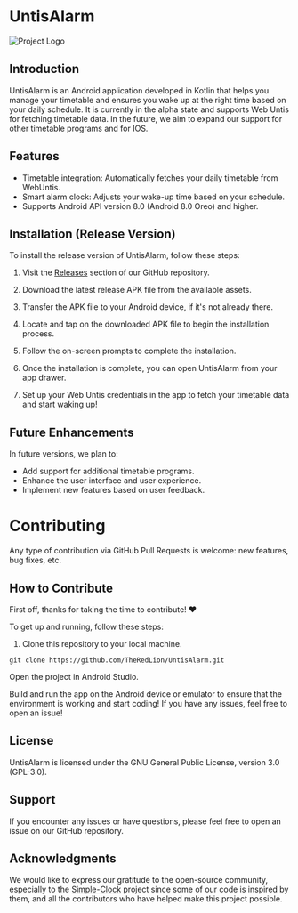 # UntisAlarm

![Project Logo](project_logo.png)

## Introduction

UntisAlarm is an Android application developed in Kotlin that helps you manage your timetable and ensures you wake up at the right time based on your daily schedule. It is currently in the alpha state and supports Web Untis for fetching timetable data. In the future, we aim to expand our support for other timetable programs and for IOS.

## Features

- Timetable integration: Automatically fetches your daily timetable from WebUntis.
- Smart alarm clock: Adjusts your wake-up time based on your schedule.
- Supports Android API version 8.0 (Android 8.0 Oreo) and higher.

## Installation (Release Version)

To install the release version of UntisAlarm, follow these steps:

1. Visit the [Releases](https://github.com/TheRedLion/UntisAlarm/releases) section of our GitHub repository.

2. Download the latest release APK file from the available assets.

3. Transfer the APK file to your Android device, if it's not already there.

4. Locate and tap on the downloaded APK file to begin the installation process.

5. Follow the on-screen prompts to complete the installation.

6. Once the installation is complete, you can open UntisAlarm from your app drawer.

7. Set up your Web Untis credentials in the app to fetch your timetable data and start waking up!

## Future Enhancements
In future versions, we plan to:

- Add support for additional timetable programs.
- Enhance the user interface and user experience.
- Implement new features based on user feedback.

# Contributing
 
Any type of contribution via GitHub Pull Requests is welcome: new features, bug fixes, etc.

## How to Contribute

First off, thanks for taking the time to contribute! ❤️

To get up and running, follow these steps:

1. Clone this repository to your local machine.

```shell
git clone https://github.com/TheRedLion/UntisAlarm.git
```
Open the project in Android Studio.

Build and run the app on the Android device or emulator to ensure that the environment is working and start coding!
If you have any issues, feel free to open an issue!

## License
UntisAlarm is licensed under the GNU General Public License, version 3.0 (GPL-3.0).

## Support
If you encounter any issues or have questions, please feel free to open an issue on our GitHub repository.

## Acknowledgments
We would like to express our gratitude to the open-source community, especially to the [Simple-Clock](https://github.com/SimpleMobileTools/Simple-Clock) project since some of our code is inspired by them, and all the contributors who have helped make this project possible.
